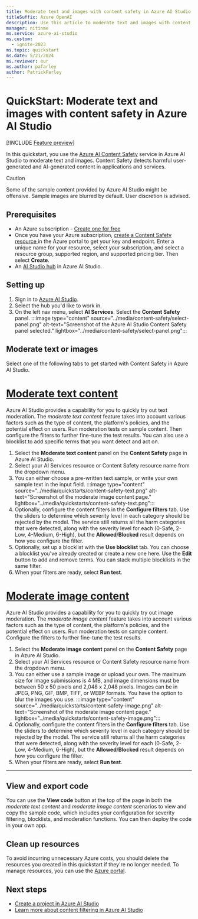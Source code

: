 ```yaml
---
title: Moderate text and images with content safety in Azure AI Studio
titleSuffix: Azure OpenAI
description: Use this article to moderate text and images with content safety in Azure AI Studio.
manager: nitinme
ms.service: azure-ai-studio
ms.custom:
  - ignite-2023
ms.topic: quickstart
ms.date: 5/21/2024
ms.reviewer: eur
ms.author: pafarley
author: PatrickFarley
---
```


# QuickStart: Moderate text and images with content safety in Azure AI Studio

[!INCLUDE [Feature preview](../includes/feature-preview.md)]

In this quickstart, you use the [Azure AI Content Safety](/azure/ai-services/content-safety/overview) service in Azure AI Studio to moderate text and images. Content Safety detects harmful user-generated and AI-generated content in applications and services. 

> [!CAUTION]
> Some of the sample content provided by Azure AI Studio might be offensive. Sample images are blurred by default. User discretion is advised.

## Prerequisites

* An Azure subscription - [Create one for free](https://azure.microsoft.com/free/cognitive-services/)
* Once you have your Azure subscription, <a href="https://aka.ms/acs-create"  title="Create a Content Safety resource"  target="_blank">create a Content Safety resource </a> in the Azure portal to get your key and endpoint. Enter a unique name for your resource, select your subscription, and select a resource group, supported region, and supported pricing tier. Then select **Create**.
* An [AI Studio hub](../how-to/create-azure-ai-resource.md) in Azure AI Studio. 

## Setting up

1. Sign in to [Azure AI Studio](https://ai.azure.com).
1. Select the hub you'd like to work in.
1. On the left nav menu, select **AI Services**. Select the **Content Safety** panel.
    :::image type="content" source="../media/content-safety/select-panel.png" alt-text="Screenshot of the Azure AI Studio Content Safety panel selected." lightbox="../media/content-safety/select-panel.png":::

## Moderate text or images

Select one of the following tabs to get started with Content Safety in Azure AI Studio.

# [Moderate text content](#tab/moderate-text-content)

Azure AI Studio provides a capability for you to quickly try out text moderation. The *moderate text content* feature takes into account various factors such as the type of content, the platform's policies, and the potential effect on users. Run moderation tests on sample content. Then configure the filters to further fine-tune the test results. You can also use a blocklist to add specific terms that you want detect and act on.

1. Select the **Moderate text content** panel on the **Content Safety** page in Azure AI Studio.
1. Select your AI Services resource or Content Safety resource name from the dropdown menu.
1. You can either choose a pre-written text sample, or write your own sample text in the input field.
    :::image type="content" source="../media/quickstarts/content-safety-text.png" alt-text="Screenshot of the moderate image content page." lightbox="../media/quickstarts/content-safety-text.png":::
1. Optionally, configure the content filters in the **Configure filters** tab. Use the sliders to determine which severity level in each category should be rejected by the model. The service still returns all the harm categories that were detected, along with the severity level for each (0-Safe, 2-Low, 4-Medium, 6-High), but the **Allowed**/**Blocked** result depends on how you configure the filter.
1. Optionally, set up a blocklist with the **Use blocklist** tab. You can choose a blocklist you've already created or create a new one here. Use the **Edit** button to add and remove terms. You can stack multiple blocklists in the same filter.
1. When your filters are ready, select **Run test**.

# [Moderate image content](#tab/moderate-image-content)

Azure AI Studio provides a capability for you to quickly try out image moderation. The *moderate image content* feature takes into account various factors such as the type of content, the platform's policies, and the potential effect on users. Run moderation tests on sample content. Configure the filters to further fine-tune the test results. 

1. Select the **Moderate image content** panel on the **Content Safety** page in Azure AI Studio.
1. Select your AI Services resource or Content Safety resource name from the dropdown menu.
1. You can either use a sample image or upload your own. The maximum size for image submissions is 4 MB, and image dimensions must be between 50 x 50 pixels and 2,048 x 2,048 pixels. Images can be in JPEG, PNG, GIF, BMP, TIFF, or WEBP formats. You have the option to blur the images you use.
    :::image type="content" source="../media/quickstarts/content-safety-image.png" alt-text="Screenshot of the moderate image content page." lightbox="../media/quickstarts/content-safety-image.png":::
1. Optionally, configure the content filters in the **Configure filters** tab. Use the sliders to determine which severity level in each category should be rejected by the model. The service still returns all the harm categories that were detected, along with the severity level for each (0-Safe, 2-Low, 4-Medium, 6-High), but the **Allowed**/**Blocked** result depends on how you configure the filter.
1. When your filters are ready, select **Run test**.

---

## View and export code

You can use the **View code** button at the top of the page in both the *moderate text content* and *moderate image content* scenarios to view and copy the sample code, which includes your configuration for severity filtering, blocklists, and moderation functions. You can then deploy the code in your own app.


## Clean up resources

To avoid incurring unnecessary Azure costs, you should delete the resources you created in this quickstart if they're no longer needed. To manage resources, you can use the [Azure portal](https://portal.azure.com?azure-portal=true).

## Next steps

- [Create a project in Azure AI Studio](../how-to/create-projects.md)
- [Learn more about content filtering in Azure AI Studio](../concepts/content-filtering.md)